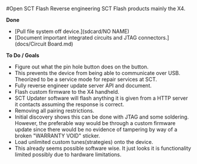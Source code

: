 #Open SCT Flash
Reverse engineering SCT Flash products mainly the X4.

**Done**
* [Pull file system off device.](sdcard/NO NAME)
* [Document important integrated circuits and JTAG connectors.](docs/Circuit Board.md)

**To Do / Goals**
* Figure out what the pin hole button does on the button.
 * This prevents the device from being able to communicate over USB.  Theorized to be a service mode for repair services at SCT.
* Fully reverse engineer update server API and document.
* Flash custom firmware to the X4 handheld.
 * SCT Updater software will flash anything it is given from a HTTP server it contacts assuming the response is correct.
* Removing all pairing restrictions.
 * Initial discovery shows this can be done with JTAG and some soldering.  However, the preferable way would be through a custom firmware update since there would be no evidence of tampering by way of a broken "WARRANTY VOID" sticker.
* Load unlimited custom tunes(strategies) onto the device.
 * This already seems possible software wise.  It just looks it is functionality limited possibly due to hardware limitations.